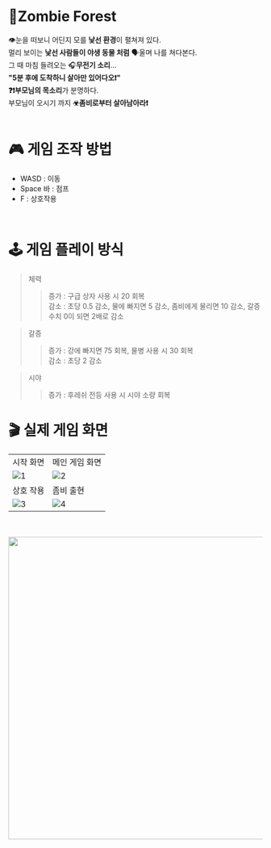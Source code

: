 # 🧟Zombie Forest
👁눈을 떠보니 어딘지 모를 <b>낯선 환경</b>이 펼쳐져 있다. <br>
멀리 보이는 <b>낯선 사람들이 야생 동물 처럼</b> 🗣울며 나를 쳐다본다.<br>
그 때 마침 들려오는 🎧<b>무전기 소리</b>...<br>
<b>"5분 후에 도착하니 살아만 있어다오❗"</b><br>
<b>❓❗부모님의 목소리</b>가 분명하다.<br>
부모님이 오시기 까지 <b>☣좀비로부터 살아남아라❗</b><br>
<br>
# 🎮 게임 조작 방법
- WASD : 이동
- Space 바 : 점프
- F : 상호작용 
<br>

# 🕹 게임 플레이 방식
> 체력
>> 증가 : 구급 상자 사용 시 20 회복<br>
>> 감소 : 초당 0.5 감소, 물에 빠지면 5 감소, 좀비에게 물리면 10 감소, 갈증 수치 0이 되면 2배로 감소

> 갈증
>> 증가 : 강에 빠지면 75 회복, 물병 사용 시 30 회복<br>
>> 감소 : 초당 2 감소

> 시야
>> 증가 : 후레쉬 전등 사용 시 시야 소량 회복

# 🎬 실제 게임 화면

|  |  |
| --- | --- |
| 시작 화면  | 메인 게임 화면 |
| ![1](https://github.com/Kwaksangwon93/homework3/blob/main/homework3/ReadMe/1.PNG) | ![2](https://github.com/Kwaksangwon93/homework3/blob/main/homework3/ReadMe/2.png) |
| 상호 작용 | 좀비 출현 |
| ![3](https://github.com/Kwaksangwon93/homework3/blob/main/homework3/ReadMe/3.png) | ![4](https://github.com/Kwaksangwon93/homework3/blob/main/homework3/ReadMe/4.png) |
<br><br>
<img src="https://github.com/Kwaksangwon93/homework3/blob/main/homework3/ReadMe/GIF.gif" width="1000" height="600"/>

